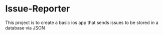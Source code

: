 # Issue-Reporter
This project is to create a basic ios app that sends issues to be stored in a database via JSON
